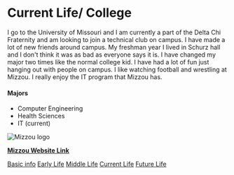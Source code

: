 # Current Life/ College

I go to the University of Missouri and I am currently a part of the Delta Chi Fraternity and am looking to join a technical club on campus.  I have made a lot of new friends around campus.  My freshman year I lived in Schurz hall and I don't think it was as bad as everyone says it is.  I have changed my major two times like the normal college kid.  I have had a lot of fun just hanging out with people on campus.  I like watching football and wrestling at Mizzou.  I really enjoy the IT program that Mizzou has.    

#### Majors
- Computer Engineering
- Health Sciences
- IT (current)

![Mizzou logo](https://i.pinimg.com/originals/a0/e5/0e/a0e50e092d77f31fbbfeedbb97406f24.png)

[**Mizzou Website Link**](https://missouri.edu/)

[Basic info](basicinfo.md)
[Early Life](EarlyLife.md)
[Middle Life](MiddleLife.md)
[Current Life](CurrentLife.md)
[Future Life](FutureLife.md)
